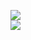 [![](https://img.shields.io/badge/Made%20With-Github%20Spray-lightgrey.svg?style=for-the-badge&logo=github)](https://github.com/Annihil/github-spray#1591)  
[![](https://i.imgur.com/2DrTn0Z.gif)](https://github.com/Annihil/github-spray)